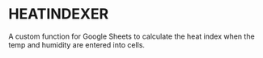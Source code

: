 # HEATINDEXER
A custom function for Google Sheets to calculate the heat index when the temp and humidity are entered into cells. 
